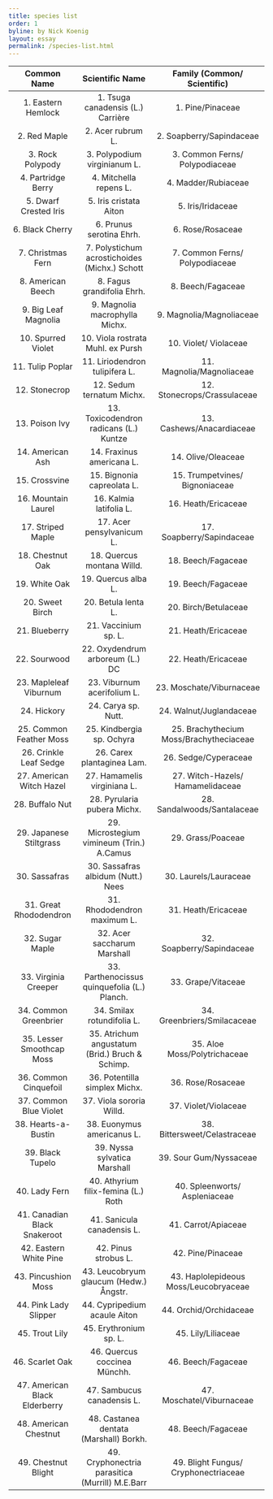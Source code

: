 ```yaml
---
title: species list
order: 1
byline: by Nick Koenig
layout: essay
permalink: /species-list.html
---
```


|          Common Name          |                 Scientific Name                 |       Family (Common/ Scientific)       |
|:-----------------------------:|:-----------------------------------------------:|:---------------------------------------:|
| 1. Eastern Hemlock            | 1. Tsuga canadensis (L.) Carrière               | 1. Pine/Pinaceae                        |
| 2. Red Maple                  | 2. Acer rubrum L.                               | 2. Soapberry/Sapindaceae                |
| 3. Rock Polypody              | 3. Polypodium virginianum L.                    | 3. Common Ferns/ Polypodiaceae          |
| 4. Partridge Berry            | 4. Mitchella repens L.                          | 4. Madder/Rubiaceae                     |
| 5. Dwarf Crested Iris         | 5. Iris cristata Aiton                          | 5. Iris/Iridaceae                       |
| 6. Black Cherry               | 6. Prunus serotina Ehrh.                        | 6. Rose/Rosaceae                        |
| 7. Christmas Fern             | 7. Polystichum acrostichoides (Michx.) Schott   | 7. Common Ferns/ Polypodiaceae          |
| 8. American Beech             | 8. Fagus grandifolia Ehrh.                      | 8. Beech/Fagaceae                       |
| 9. Big Leaf Magnolia          | 9. Magnolia macrophylla Michx.                  | 9. Magnolia/Magnoliaceae                |
| 10. Spurred Violet            | 10. Viola rostrata Muhl. ex Pursh               | 10. Violet/ Violaceae                   |
| 11. Tulip Poplar              | 11. Liriodendron tulipifera L.                  | 11. Magnolia/Magnoliaceae               |
| 12. Stonecrop                 | 12. Sedum ternatum Michx.                       | 12. Stonecrops/Crassulaceae             |
| 13. Poison Ivy                | 13. Toxicodendron radicans (L.) Kuntze          | 13. Cashews/Anacardiaceae               |
| 14. American Ash              | 14. Fraxinus americana L.                       | 14. Olive/Oleaceae                      |
| 15. Crossvine                 | 15. Bignonia capreolata L.                      | 15. Trumpetvines/ Bignoniaceae          |
| 16. Mountain Laurel           | 16. Kalmia latifolia L.                         | 16. Heath/Ericaceae                     |
| 17. Striped Maple             | 17. Acer pensylvanicum L.                       | 17. Soapberry/Sapindaceae               |
| 18. Chestnut Oak              | 18. Quercus montana Willd.                      | 18. Beech/Fagaceae                      |
| 19. White Oak                 | 19. Quercus alba L.                             | 19. Beech/Fagaceae                      |
| 20. Sweet Birch               | 20. Betula lenta L.                             | 20. Birch/Betulaceae                    |
| 21. Blueberry                 | 21. Vaccinium sp. L.                            | 21. Heath/Ericaceae                     |
| 22. Sourwood                  | 22. Oxydendrum arboreum (L.) DC                 | 22. Heath/Ericaceae                     |
| 23. Mapleleaf Viburnum        | 23. Viburnum acerifolium L.                     | 23. Moschate/Viburnaceae                |
| 24. Hickory                   | 24. Carya sp. Nutt.                             | 24. Walnut/Juglandaceae                 |
| 25. Common Feather Moss       | 25. Kindbergia sp. Ochyra                       | 25. Brachythecium Moss/Brachytheciaceae |
| 26. Crinkle Leaf Sedge        | 26. Carex plantaginea Lam.                      | 26. Sedge/Cyperaceae                    |
| 27. American Witch Hazel      | 27. Hamamelis virginiana L.                     | 27. Witch-Hazels/ Hamamelidaceae        |
| 28. Buffalo Nut               | 28. Pyrularia pubera Michx.                     | 28. Sandalwoods/Santalaceae             |
| 29. Japanese Stiltgrass       | 29. Microstegium vimineum (Trin.) A.Camus       | 29. Grass/Poaceae                       |
| 30. Sassafras                 | 30. Sassafras albidum (Nutt.) Nees              | 30. Laurels/Lauraceae                   |
| 31. Great Rhododendron        | 31. Rhododendron maximum L.                     | 31. Heath/Ericaceae                     |
| 32. Sugar Maple               | 32. Acer saccharum Marshall                     | 32. Soapberry/Sapindaceae               |
| 33. Virginia Creeper          | 33. Parthenocissus quinquefolia (L.) Planch.    | 33. Grape/Vitaceae                      |
| 34. Common Greenbrier         | 34. Smilax rotundifolia L.                      | 34. Greenbriers/Smilacaceae             |
| 35. Lesser Smoothcap Moss     | 35. Atrichum angustatum (Brid.) Bruch & Schimp. | 35. Aloe Moss/Polytrichaceae            |
| 36. Common Cinquefoil         | 36. Potentilla simplex Michx.                   | 36. Rose/Rosaceae                       |
| 37. Common Blue Violet        | 37. Viola sororia Willd.                        | 37. Violet/Violaceae                    |
| 38. Hearts-a-Bustin           | 38. Euonymus americanus L.                      | 38. Bittersweet/Celastraceae            |
| 39. Black Tupelo              | 39. Nyssa sylvatica Marshall                    | 39. Sour Gum/Nyssaceae                  |
| 40. Lady Fern                 | 40. Athyrium filix-femina (L.) Roth             | 40. Spleenworts/ Aspleniaceae           |
| 41. Canadian Black Snakeroot  | 41. Sanicula canadensis L.                      | 41. Carrot/Apiaceae                     |
| 42. Eastern White Pine        | 42. Pinus strobus L.                            | 42. Pine/Pinaceae                       |
| 43. Pincushion Moss           | 43. Leucobryum glaucum (Hedw.) Ångstr.          | 43. Haplolepideous  Moss/Leucobryaceae  |
| 44. Pink Lady Slipper         | 44. Cypripedium acaule Aiton                    | 44. Orchid/Orchidaceae                  |
| 45. Trout Lily                | 45. Erythronium sp. L.                          | 45. Lily/Liliaceae                      |
| 46. Scarlet Oak               | 46. Quercus coccinea Münchh.                    | 46. Beech/Fagaceae                      |
| 47. American Black Elderberry | 47. Sambucus canadensis L.                      | 47. Moschatel/Viburnaceae               |
| 48. American Chestnut         | 48. Castanea dentata (Marshall) Borkh.          | 48. Beech/Fagaceae                      |
| 49. Chestnut Blight           | 49. Cryphonectria parasitica (Murrill) M.E.Barr | 49. Blight Fungus/ Cryphonectriaceae    |